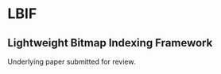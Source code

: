 # LBIF
Lightweight Bitmap Indexing Framework
--------------------------------------
Underlying paper submitted for review.
